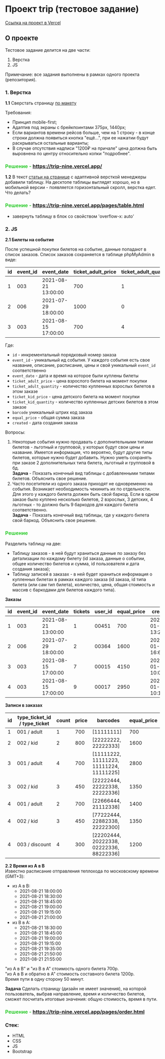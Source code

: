 # Проект trip (тестовое задание)

[Ссылка на проект в Vercel](https://trip-nine.vercel.app/)

## О проекте

Тестовое задание делится на две части:  
1. Верстка  
2. JS  

Примечание: все задания выполнены в рамках одного проекта (репозитория).

### 1. Верстка

**1.1** Сверстать страницу [по макету](https://www.figma.com/file/JyFQcxiynMH1i5ViWz4qi0/Layout-test-task) 

Требования:
* Принцип mobile-first;  
* Адаптив под экраны с брейкпоинтами 375px, 1440px;  
* Если вариантов времени рейсов больше, чем на 1 строку - в конце строки должна появиться кнопка "ещё...", при ее нажатии будут раскрываться остальные варианты;  
* В случае отсутствия надписи "1200₽ на причале" цена должна быть выровнена по центру относительно копки "подробнее".  

### <p style="color:#32CD32">Решение</span> - https://trip-nine.vercel.app/  
  

**1.2** В текст [статьи на странице](https://codepen.io/kizoso/pen/VwpeeRY) с адаптивной версткой менеджеры добавили таблицу. На десктопе таблицы выглядят хорошо, но в мобильной версии - появляется горизонтальный скролл, верстка едет. Что делать?  

### <p style="color:#32CD32">Решение</span> - https://trip-nine.vercel.app/pages/table.html
- завернуть таблицу в блок со свойством 'overflow-x: auto'

### 2. JS

**2.1 Билеты на событие**

После успешной покупки билетов на событие, данные попадают в список заказов. Список заказов сохраняется в таблице phpMyAdmin в виде:

id  | event_id  | event_date          | ticket_adult_price  | ticket_adult_quantity  | ticket_kid_price  | ticket_kid_quantity  | barcode   | user_id  | equal_price  | created
--- | --------- | ------------------- | ------------------- | ---------------------- | ----------------- | -------------------- | --------  | -------- | ------------ | -------------------
1   | 003       | 2021-08-21 13:00:00 | 700                 | 1                      | 450               | 0                    | 11111111  | 00451    | 700          | 2021-01-11 13:22:09
2   | 006       | 2021-07-29 18:00:00 | 1000                | 0                      | 800               | 2                    | 22222222  | 00364    | 1600         | 2021-01-12 16:62:08
3   | 003       | 2021-08-15 17:00:00 | 700                 | 4                      | 450               | 3                    | 33333333  | 00015    | 4150         | 2021-01-13 10:08:45

Где:  
* `id` - инкрементальный порядковый номер заказа  
* `event_id` - уникальный ид события. У каждого события есть свое название, описание, расписание, цены и свой уникальный `event_id` соответственно  
* `event_date` - дата и время на которое были куплены билеты  
* `ticket_adult_price` - цена взрослого билета на момент покупки  
* `ticket_adult_quantity` - количество купленных взрослых билетов в этом заказе  
* `ticket_kid_price` - цена детского билета на момент покупки  
* `ticket_kid_quantity` - количество купленных детских билетов в этом заказе  
* `barcode` уникальный штрих код заказа  
* `equal_price` - общая сумма заказа  
* `created` - дата создания заказа  

Вопросы:
1. Некоторые события нужно продавать с дополнительными типами билетов - льготный и групповой, у которых будут свои цены и название. Имеется информация, что вероятно, будут другие типы билетов, которые нужно будет добавить. Нужно уметь сохранять при заказе 2 дополнительных типа билета, льготный и групповой в бд.  
   **Задача** - Показать конечный вид таблицы с добавленными типами билетов. Объяснить свое решение.  
2. Часто посетители из одного заказа приходят не одновременно на события. Возникает необходимость чекинить их по отдельности. Для этого у каждого билета должен быть свой баркод. Если в одном заказе было куплено несколько билетов, 2 взрослых, 3 детских, 4 льготных - то должно быть 9 баркодов для каждого билета соответственно.  
   **Задача** - Показать конечный вид таблицы, где у каждого билета свой баркод. Объяснить свое решение.  

### <p style="color:#32CD32">Решение</span>

Разделить таблицу на две:
* Таблицу заказов - в ней будут храниться данные по заказу без детализации по каждому билету (id заказа, данные о событии, общее количество билетов и сумма, id пользователя и дата создания заказа);  
* Таблицу записей в заказах - в ней будет храниться информация о купленных билетах в рамках каждого заказа (id заказа, id типа билета (или сам тип билета), количество, цена, общая стоимость и массив с баркодами для билетов каждого типа).  

**Заказы**

id  | event_id  | event_date          | tickets | user_id | equal_price | created
--- | --------- | ------------------- |---------|---------|-------------| -------------------
1   | 003       | 2021-08-21 13:00:00 | 1       | 00451   | 700         | 2021-01-11 13:22:09
2   | 006       | 2021-07-29 18:00:00 | 2       | 00364   | 1600        | 2021-01-12 16:62:08
3   | 003       | 2021-08-15 17:00:00 | 7       | 00015   | 4150        | 2021-01-13 10:08:45
4   | 003       | 2021-08-15 17:00:00 | 9       | 00017   | 2950        | 2021-01-13 10:10:45

**Записи в заказах**

id  | type_ticket_id / type_ticket | count | price | barcodes                                 | equal_price
--- |------------------------------|-------|-------|------------------------------------------| ------------
1   | 001 / adult                  | 1     | 700   | [11111111]                               | 700
2   | 002 / kid                    | 2     | 800   | [22222222, 22222333]                     | 1600
3   | 001 / adult                  | 4     | 700   | [11111222, 11111223, 11111224, 11111225] | 2800
3   | 002 / kid                    | 3     | 450   | [22222444, 22222338, 22222336]           | 1350
4   | 001 / adult                  | 2     | 700   | [22666444, 21112338]                     | 1400
4   | 002 / kid                    | 3     | 450   | [77222444, 22882338, 22222300]           | 1350
4   | 003 / discount               | 4     | 300   | [22202444, 20222338, 02222336, 88222336] | 1200

   
**2.2 Время из A в B**  
Известно расписание отправления теплохода по московскому времени (GMT+3):
* из A в B:
    * 2021-08-21 18:00:00
    * 2021-08-21 18:30:00
    * 2021-08-21 18:45:00
    * 2021-08-21 19:00:00
    * 2021-08-21 19:15:00
    * 2021-08-21 21:00:00
* из B в A:
    * 2021-08-21 18:30:00
    * 2021-08-21 18:45:00
    * 2021-08-21 19:00:00
    * 2021-08-21 19:15:00
    * 2021-08-21 19:35:00
    * 2021-08-21 21:50:00
    * 2021-08-21 21:55:00

"из A в B" и "из B в A" стоимость одного билета 700р.  
"из A в B и обратно в А" стоимость составного билета 1200р.  
Время пути в одну сторону 50 минут.  

**Задача**
Сделать страницу (дизайн не имеет значения), на которой пользователь, выбрав направление, время и количество билетов, сможет посчитать итоговые значения: общую стоимость, время в пути.

### <p style="color:#32CD32">Решение</span> - https://trip-nine.vercel.app/pages/order.html

### Стек:
* HTML
* CSS
* JS  
* Bootstrap  
